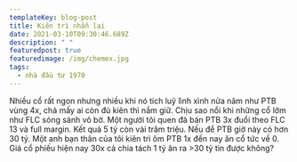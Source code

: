 ```yaml
---
templateKey: blog-post
title: Kiên trì nhẫn lại
date: 2021-03-10T09:30:46.689Z
description: " "
featuredpost: true
featuredimage: /img/chemex.jpg
tags:
  - nhà đầu tư 1970
---
```

Nhiều cổ rất ngon nhưng nhiều khi nó tích luỹ lình xình nửa năm như PTB vùng 4x, chả mấy ai còn đủ kiên thì nắm giữ. Chịu sao nổi khi những cổ lởm như FLC sóng sánh vô bờ. Một người tôi quen đã bán PTB 3x đuổi theo FLC 13 và full margin. Kết quả 5 tỷ còn vài trăm triệu. Nếu để PTB giờ này có hơn 30 tỷ. Một anh bạn thân của tôi kiên trì ôm PTB 1x đến nay ăn cổ tức về 0. Giá cổ phiếu hiện nay 30x cả chia tách 1 tỷ ăn ra >30 tỷ tin được không?
